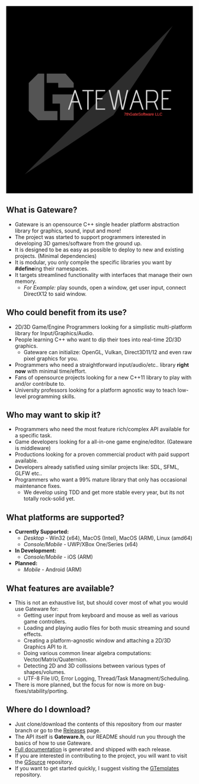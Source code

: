 <img src="GatewareLogo.png" width="507">

## What is Gateware?
* Gateware is an opensource C++ single header platform abstraction library for graphics, sound, input and more!
* The project was started to support programmers interested in developing 3D games/software from the ground up. 
* It is designed to be as easy as possible to deploy to new and existing projects. (Minimal dependencies)
* It is modular, you only compile the specific libraries you want by **#define**ing their namespaces.
* It targets streamlined functionality with interfaces that manage their own memory.
	* *For Example:* play sounds, open a window, get user input, connect DirectX12 to said window.

## Who could benefit from its use?
* 2D/3D Game/Engine Programmers looking for a simplistic multi-platform library for Input/Graphics/Audio.
* People learning C++ who want to dip their toes into real-time 2D/3D graphics.
	* Gateware can initialize: OpenGL, Vulkan, Direct3D11/12 and even raw pixel graphics for you.
* Programmers who need a straightforward input/audio/etc.. library **right now** with minimal time/effort.
* Fans of opensource projects looking for a new C++11 library to play with and/or contribute to.
* University professors looking for a platform agnostic way to teach low-level programming skills.

## Who may want to skip it?
* Programmers who need the most feature rich/complex API available for a specific task.
* Game developers looking for a all-in-one game engine/editor. (Gateware is middleware)
* Productions looking for a proven commercial product with paid support available.
* Developers already satisfied using similar projects like: SDL, SFML, GLFW etc..
* Programmers who want a 99% mature library that only has occasional maintenance fixes.
	* We develop using TDD and get more stable every year, but its not totally rock-solid yet.

## What platforms are supported?
* **Currently Supported:**
	* *Desktop -* Win32 (x64), MacOS (Intel), MacOS (ARM), Linux (amd64)
	* *Console/Mobile -* UWP/XBox One/Series (x64)
* **In Development:**
	* *Console/Mobile -* iOS (ARM)
* **Planned:**
	* *Mobile -* Android (ARM)

## What features are available?
* This is not an exhaustive list, but should cover most of what you would use Gateware for:
	* Getting user input from keyboard and mouse as well as various game controllers.
	* Loading and playing audio files for both music streaming and sound effects.
	* Creating a platform-agnostic window and attaching a 2D/3D Graphics API to it.
	* Doing various common linear algebra computations: Vector/Matrix/Quaternion.
	* Detecting 2D and 3D collissions between various types of shapes/volumes.
	* UTF-8 File I/O, Error Logging, Thread/Task Managment/Scheduling.
* There is more planned, but the focus for now is more on bug-fixes/stability/porting.

## Where do I download?
* Just clone/download the contents of this repository from our master branch or go to the [Releases](https://gitlab.com/gateware-development/gateware/-/releases) page.
* The API itself is **Gateware.h**, our README should run you through the basics of how to use Gateware.
* [Full documentation](https://gateware-development.gitlab.io/gcompiler/) is generated and shipped with each release.
* If you are interested in contributing to the project, you will want to visit the [GSource](https://gitlab.com/gateware-development/gsource) repository.
* If you want to get started quickly, I suggest visiting the [GTemplates](https://gitlab.com/gateware-development/gtemplates) repository.

 
